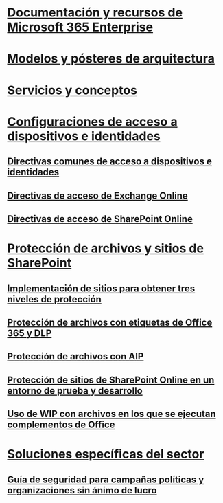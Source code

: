 # [Documentación y recursos de Microsoft 365 Enterprise](index.md)
# [Modelos y pósteres de arquitectura](architecture-models-posters.md)
# [Servicios y conceptos](services-overview.md)
# [Configuraciones de acceso a dispositivos e identidades](microsoft-365-policies-configurations.md)
## [Directivas comunes de acceso a dispositivos e identidades](identity-access-policies.md)
## [Directivas de acceso de Exchange Online](secure-email-recommended-policies.md)
## [Directivas de acceso de SharePoint Online](sharepoint-file-access-policies.md)
# [Protección de archivos y sitios de SharePoint](secure-sharepoint-online-sites-and-files.md)
## [Implementación de sitios para obtener tres niveles de protección](deploy-sites-for-three-tiers-of-protection.md)
## [Protección de archivos con etiquetas de Office 365 y DLP](protect-files-with-o365-labels-dlp.md)
## [Protección de archivos con AIP](protect-files-with-aip.md)
## [Protección de sitios de SharePoint Online en un entorno de prueba y desarrollo](secure-sharepoint-online-sites-dev-test.md)
## [Uso de WIP con archivos en los que se ejecutan complementos de Office](office-add-ins-wip.md)
# [Soluciones específicas del sector]()
## [Guía de seguridad para campañas políticas y organizaciones sin ánimo de lucro](microsoft-security-guidance.md)
